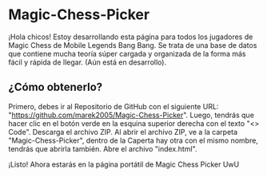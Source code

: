 # Magic-Chess-Picker

¡Hola chicos! Estoy desarrollando esta página para todos los jugadores de Magic Chess de Mobile Legends Bang Bang. Se trata de una base de datos que contiene mucha teoría súper cargada y organizada de la forma más fácil y rápida de llegar. (Aún está en desarrollo).

## ¿Cómo obtenerlo?
Primero, debes ir al Repositorio de GitHub con el siguiente URL: "https://github.com/marek2005/Magic-Chess-Picker".
Luego, tendrás que hacer clic en el botón verde en la esquina superior derecha con el texto "<> Code".
Descarga el archivo ZIP.
Al abrir el archivo ZIP, ve a la carpeta "Magic-Chess-Picker", dentro de la Caperta hay otra con el mismo nombre, tendrás que abrirla también.
Abre el archivo "index.html".

¡Listo! Ahora estarás en la página portátil de Magic Chess Picker UwU
